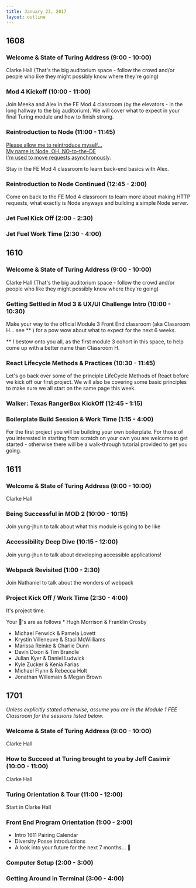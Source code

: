 ```yaml
---
title: January 23, 2017
layout: outline
---
```


## 1608

### Welcome & State of Turing Address (9:00 - 10:00)
Clarke Hall (That's the big auditorium space - follow the crowd and/or people who like they might possibly know where they're going)

### Mod 4 Kickoff (10:00 - 11:00)
Join Meeka and Alex in the FE Mod 4 classroom (by the elevators - in the long hallway to the big auditorium). We will cover what to expect in your final Turing module and how to finish strong.

### Reintroduction to Node (11:00 - 11:45)
<a href="../lessons/node.html">Please allow me to reintroduce myself...<br /> My name is Node, OH, NO-to-the-DE<br /> I'm used to move requests asynchronously</a>.

Stay in the FE Mod 4 classroom to learn back-end basics with Alex.


### Reintroduction to Node Continued (12:45 - 2:00)
Come on back to the FE Mod 4 classroom to learn more about making HTTP requests, what exactly is Node anyways and building a simple Node server.

### Jet Fuel Kick Off (2:00 - 2:30)

### Jet Fuel Work Time (2:30 - 4:00)

## 1610

### Welcome & State of Turing Address (9:00 - 10:00)
Clarke Hall (That's the big auditorium space - follow the crowd and/or people who like they might possibly know where they're going)

### Getting Settled in Mod 3 & UX/UI Challenge Intro (10:00 - 10:30)
Make your way to the official Module 3 Front End classroom (aka Classroom H... see ** ) for a pow wow about what to expect for the next 6 weeks.

** I bestow onto you all, as the first module 3 cohort in this space, to help come up with a better name than Classroom H.

### React Lifecycle Methods & Practices (10:30 - 11:45)
Let's go back over some of the principle LifeCycle Methods of React before we kick off our first project. We will also be covering some basic principles to make sure we all start on the same page this week.  

### Walker: Texas RangerBox KickOff (12:45 - 1:15)

### Boilerplate Build Session & Work Time (1:15 - 4:00)
For the first project you will be building your own boilerplate. For those of you interested in starting from scratch on your own you are welcome to get started - otherwise there will be a walk-through tutorial provided to get you going.

## 1611

### Welcome & State of Turing Address (9:00 - 10:00)
Clarke Hall

### Being Successful in MOD 2 (10:00 - 10:15)

Join yung-jhun to talk about what this module is going to be like

### Accessibility Deep Dive (10:15 - 12:00)

Join yung-jhun to talk about developing accessible applications!

### Webpack Revisited (1:00 - 2:30)

Join Nathaniel to talk about the wonders of webpack

### Project Kick Off / Work Time (2:30 - 4:00)

It's project time.

Your 🍐's are as follows * Hugh Morrison & Franklin Crosby

* Michael Fenwick & Pamela Lovett
* Krystin Villeneuve & Staci McWilliams
* Marissa Reinke & Charlie Dunn
* Devin Dixon & Tim Brandle
* Julian Kyer & Daniel Ludwick
* Kyle Zucker & Kenia Farias
* Michael Flynn & Rebecca Holt
* Jonathan Willemain & Megan Brown

## 1701

_Unless explicitly stated otherwise, assume you are in the Module 1 FEE Classroom for the sessions listed below._

### Welcome & State of Turing Address (9:00 - 10:00)
Clarke Hall

### How to Succeed at Turing brought to you by Jeff Casimir (10:00 - 11:00)
Clarke Hall

### Turing Orientation & Tour (11:00 - 12:00)
Start in Clarke Hall

### Front End Program Orientation (1:00 - 2:00)

* Intro 1611 Pairing Calendar
* Diversity Posse Introductions
* A look into your future for the next 7 months... :crystal_ball:

### Computer Setup (2:00 - 3:00)

### Getting Around in Terminal (3:00 - 4:00)
